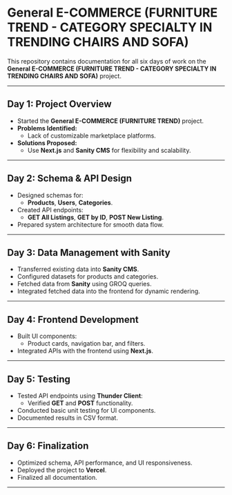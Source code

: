 # General E-COMMERCE (FURNITURE TREND - CATEGORY SPECIALTY IN TRENDING CHAIRS AND SOFA)

This repository contains documentation for all six days of work on the **General E-COMMERCE (FURNITURE TREND - CATEGORY SPECIALTY IN TRENDING CHAIRS AND SOFA)** project.

---

## **Day 1: Project Overview**
- Started the **General E-COMMERCE (FURNITURE TREND)** project.
- **Problems Identified:**
  - Lack of customizable marketplace platforms.
- **Solutions Proposed:**
  - Use **Next.js** and **Sanity CMS** for flexibility and scalability.

---

## **Day 2: Schema & API Design**
- Designed schemas for:
  - **Products**, **Users**, **Categories**.
- Created API endpoints:
  - **GET All Listings**, **GET by ID**, **POST New Listing**.
- Prepared system architecture for smooth data flow.

---

## **Day 3: Data Management with Sanity**
- Transferred existing data into **Sanity CMS**.
- Configured datasets for products and categories.
- Fetched data from **Sanity** using GROQ queries.
- Integrated fetched data into the frontend for dynamic rendering.

---

## **Day 4: Frontend Development**
- Built UI components:
  - Product cards, navigation bar, and filters.
- Integrated APIs with the frontend using **Next.js**.

---

## **Day 5: Testing**
- Tested API endpoints using **Thunder Client**:
  - Verified **GET** and **POST** functionality.
- Conducted basic unit testing for UI components.
- Documented results in CSV format.

---

## **Day 6: Finalization**
- Optimized schema, API performance, and UI responsiveness.
- Deployed the project to **Vercel**.
- Finalized all documentation.

---

